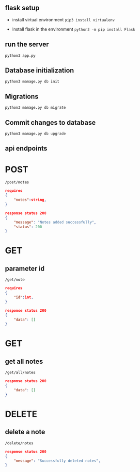 ## flask setup

- install virtual environment
  `pip3 install virtualenv`

- Install flask in the environment
  `python3 -m pip install Flask`

## run the server

`python3 app.py`

## Database initialization

`python3 manage.py db init`

## Migrations

`python3 manage.py db migrate`

## Commit changes to database

`python3 manage.py db upgrade`

## api endpoints

# POST

`/post/notes`

```json
requires
{
    "notes":string,
}
```

```json
response status 200
{
    "message": "Notes added successfully",
    "status": 200
}
```

# GET

## parameter id

`/get/note`

```json
requires
{
    "id":int,
}
```

```json
response status 200
{
    "data": []
}
```

# GET

## get all notes

`/get/all/notes`

```json
response status 200
{
    "data": []
}
```

# DELETE

## delete a note

`/delete/notes`

```json
response status 200
{
    "message": "Successfully deleted notes",
}
```
